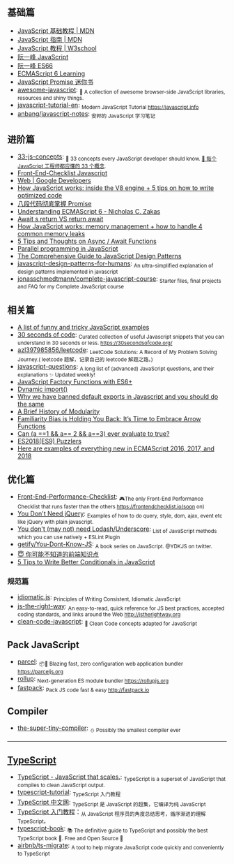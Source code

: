 ## 基础篇

- [JavaScript 基础教程 | MDN](https://developer.mozilla.org/zh-CN/docs/Web/JavaScript)
- [JavaScript 指南 | MDN](https://developer.mozilla.org/zh-CN/docs/Web/JavaScript/Guide)
- [JavaScript 教程 | W3school](https://www.w3school.com.cn/js/index.asp)
- [阮一峰 JavaScript](http://javascript.ruanyifeng.com)
- [阮一峰 ES66](http://es6.ruanyifeng.com)
- [ECMAScript 6 Learning](https://github.com/ericdouglas/ES6-Learning)
- [JavaScript Promise 迷你书](https://github.com/liubin/promises-book/)
- [awesome-javascript](https://github.com/sorrycc/awesome-javascript): <sub>🐢 A collection of awesome browser-side JavaScript libraries, resources and shiny things.</sub>
- [javascript-tutorial-en](https://github.com/javascript-tutorial/en.javascript.info): <sub>Modern JavaScript Tutorial https://javascript.info</sub>
- [anbang/javascript-notes](https://github.com/anbang/javascript-notes): <sub>安邦的 JavaScript 学习笔记</sub>

## 进阶篇

- [33-js-concepts](https://github.com/leonardomso/33-js-concepts): <sub>📜 33 concepts every JavaScript developer should know. [📜 每个 JavaScript 工程师都应懂的 33 个概念](https://github.com/stephentian/33-js-concepts). </sub>
- [Front-End-Checklist Javascript](https://github.com/thedaviddias/Front-End-Checklist#javascript)
- [Web | Google Developers](https://developers.google.com/web/)
- [How JavaScript works: inside the V8 engine + 5 tips on how to write optimized code](https://blog.sessionstack.com/how-javascript-works-inside-the-v8-engine-5-tips-on-how-to-write-optimized-code-ac089e62b12e)
- [八段代码彻底掌握 Promise](https://juejin.im/post/597724c26fb9a06bb75260e8)
- [Understanding ECMAScript 6 - Nicholas C. Zakas](https://leanpub.com/understandinges6/read)
- [Await s return VS return await](https://jakearchibald.com/2017/await-vs-return-vs-return-await/)
- [How JavaScript works: memory management + how to handle 4 common memory leaks](https://blog.sessionstack.com/how-javascript-works-memory-management-how-to-handle-4-common-memory-leaks-3f28b94cfbec)
- [5 Tips and Thoughts on Async / Await Functions](https://start.jcolemorrison.com/5-tips-and-thoughts-on-async-await-functions/)
- [Parallel programming in JavaScript](https://itnext.io/achieving-parallelism-in-javascript-using-web-workers-8f921f2d26db)
- [The Comprehensive Guide to JavaScript Design Patterns](https://www.toptal.com/javascript/comprehensive-guide-javascript-design-patterns)
- [javascript-design-patterns-for-humans](https://github.com/sohamkamani/javascript-design-patterns-for-humans): <sub>An ultra-simplified explanation of design patterns implemented in javascript</sub>
- [jonasschmedtmann/complete-javascript-course](https://github.com/jonasschmedtmann/complete-javascript-course): <sub>Starter files, final projects and FAQ for my Complete JavaScript course</sub>

## 相关篇

- [A list of funny and tricky JavaScript examples](https://github.com/denysdovhan/wtfjs#readme)
- [30 seconds of code](https://github.com/Chalarangelo/30-seconds-of-code): <sub>Curated collection of useful Javascript snippets that you can understand in 30 seconds or less. https://30secondsofcode.org/</sub>
- [azl397985856/leetcode](https://github.com/azl397985856/leetcode): <sub>LeetCode Solutions: A Record of My Problem Solving Journey.( leetcode 题解，记录自己的 leetcode 解题之路。)</sub>
- [javascript-questions](https://github.com/lydiahallie/javascript-questions): <sub>A long list of (advanced) JavaScript questions, and their explanations ✨ Updated weekly!</sub>
- [JavaScript Factory Functions with ES6+](https://medium.com/javascript-scene/javascript-factory-functions-with-es6-4d224591a8b1)
- [Dynamic import()](https://developers.google.com/web/updates/2017/11/dynamic-import)
- [Why we have banned default exports in Javascript and you should do the same](https://blog.neufund.org/why-we-have-banned-default-exports-and-you-should-do-the-same-d51fdc2cf2ad)
- [A Brief History of Modularity](https://ponyfoo.com/articles/brief-history-of-modularity)
- [Familiarity Bias is Holding You Back: It’s Time to Embrace Arrow Functions](https://medium.com/javascript-scene/familiarity-bias-is-holding-you-back-its-time-to-embrace-arrow-functions-3d37e1a9bb75)
- [Can (a ==1 && a== 2 && a==3) ever evaluate to true?](https://stackoverflow.com/questions/48270127/can-a-1-a-2-a-3-ever-evaluate-to-true)
- [ES2018(ES9) Puzzlers](http://es2018puzzlers.justjavac.com/)
- [Here are examples of everything new in ECMAScript 2016, 2017, and 2018](https://medium.freecodecamp.org/here-are-examples-of-everything-new-in-ecmascript-2016-2017-and-2018-d52fa3b5a70e)

## 优化篇

- [Front-End-Performance-Checklist](https://github.com/thedaviddias/Front-End-Performance-Checklist): <sub>🎮The only Front-End Performance Checklist that runs faster than the others https://frontendchecklist.io(soon on)</sub>
- [You Don't Need jQuery](https://github.com/nefe/You-Dont-Need-jQuery): <sub>Examples of how to do query, style, dom, ajax, event etc like jQuery with plain javascript.</sub>
- [You don't (may not) need Lodash/Underscore](https://github.com/you-dont-need/You-Dont-Need-Lodash-Underscore): <sub>List of JavaScript methods which you can use natively + ESLint Plugin</sub>
- [getify/You-Dont-Know-JS](https://github.com/getify/You-Dont-Know-JS): <sub>A book series on JavaScript. @YDKJS on twitter.</sub>
- [😇 你可能不知道的前端知识点](https://github.com/justjavac/the-front-end-knowledge-you-may-not-know)
- [5 Tips to Write Better Conditionals in JavaScript](https://scotch.io/bar-talk/5-tips-to-write-better-conditionals-in-javascript)

### 规范篇

- [idiomatic.js](https://github.com/rwaldron/idiomatic.js): <sub>Principles of Writing Consistent, Idiomatic JavaScript</sub>
- [js-the-right-way](https://github.com/braziljs/js-the-right-way): <sub>An easy-to-read, quick reference for JS best practices, accepted coding standards, and links around the Web http://jstherightway.org</sub>
- [clean-code-javascript](https://github.com/ryanmcdermott/clean-code-javascript): <sub>🛁 Clean Code concepts adapted for JavaScript </sub>

## Pack JavaScript

- [parcel](https://github.com/parcel-bundler/parcel): <sub>📦🚀 Blazing fast, zero configuration web application bundler https://parceljs.org</sub>
- [rollup](https://github.com/rollup/rollup): <sub>Next-generation ES module bundler https://rollupjs.org</sub>
- [fastpack](https://github.com/fastpack/fastpack): <sub>Pack JS code fast & easy http://fastpack.io</sub>

## Compiler

- [the-super-tiny-compiler](https://github.com/jamiebuilds/the-super-tiny-compiler): <sub>⛄ Possibly the smallest compiler ever</sub>

---

## [TypeScript](https://github.com/Microsoft/TypeScript)

- [TypeScript - JavaScript that scales.](http://www.typescriptlang.org/): <sub>TypeScript is a superset of JavaScript that compiles to clean JavaScript output. </sub>
- [typescript-tutorial](https://github.com/xcatliu/typescript-tutorial): <sub>TypeScript 入门教程</sub>
- [TypeScript 中文网](https://www.tslang.cn/index.html): <sub>TypeScript 是 JavaScript 的超集，它编译为纯 JavaScript</sub>
- [TypeScript 入门教程](https://ts.xcatliu.com/)：<sub>从 JavaScript 程序员的角度总结思考，循序渐进的理解 TypeScript。</sub>
- [typescript-book](https://github.com/basarat/typescript-book): <sub>📚 The definitive guide to TypeScript and possibly the best TypeScript book 📖. Free and Open Source 🌹</sub>
- [airbnb/ts-migrate](https://github.com/airbnb/ts-migrate): <sub>A tool to help migrate JavaScript code quickly and conveniently to TypeScript</sub>

